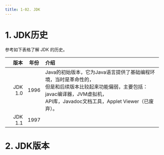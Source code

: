```yaml
---
title: 1-02. JDK
---
```


# 1. JDK历史

参考如下表格了解 JDK 的历史。

|版本|年份|介绍|
|---:|:---:|:---|
|JDK 1.0|1996|Java的初始版本，它为Java语言提供了基础编程环境，当时是革命性的，<br/>但是和后续版本比较起来功能偏弱，主要包括：javac编译器，JVM虚拟机，<br/>API库，Javadoc文档工具，Applet Viewer（已废弃）。
|JDK 1.1|1997|


# 2. JDK版本